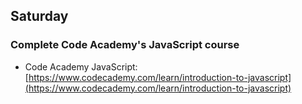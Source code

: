 ## Saturday

### Complete Code Academy's JavaScript course
* Code Academy JavaScript: [https://www.codecademy.com/learn/introduction-to-javascript](https://www.codecademy.com/learn/introduction-to-javascript)
